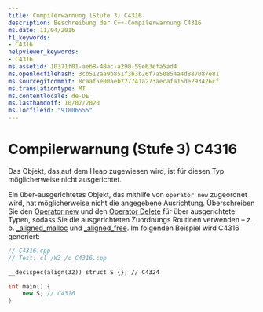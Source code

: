 ```yaml
---
title: Compilerwarnung (Stufe 3) C4316
description: Beschreibung der C++-Compilerwarnung C4316
ms.date: 11/04/2016
f1_keywords:
- C4316
helpviewer_keywords:
- C4316
ms.assetid: 10371f01-aeb8-40ac-a290-59e63efa5ad4
ms.openlocfilehash: 3cb512aa9b851f3b3b26f7a50854a4d887087e81
ms.sourcegitcommit: 8caaf5e00aeb727741a273aecafa15de293426cf
ms.translationtype: MT
ms.contentlocale: de-DE
ms.lasthandoff: 10/07/2020
ms.locfileid: "91806555"
---
```

# <a name="compiler-warning-level-3-c4316"></a>Compilerwarnung (Stufe 3) C4316

Das Objekt, das auf dem Heap zugewiesen wird, ist für diesen Typ möglicherweise nicht ausgerichtet.

Ein über-ausgerichtetes Objekt, das mithilfe von `operator new` zugeordnet wird, hat möglicherweise nicht die angegebene Ausrichtung. Überschreiben Sie den [Operator new](../../c-runtime-library/new-operator-crt.md) und den [Operator Delete](../../c-runtime-library/delete-operator-crt.md) für über ausgerichtete Typen, sodass Sie die ausgerichteten Zuordnungs Routinen verwenden – z. b. [_aligned_malloc](../../c-runtime-library/reference/aligned-malloc.md) und [_aligned_free](../../c-runtime-library/reference/aligned-free.md). Im folgenden Beispiel wird C4316 generiert:

```cpp
// C4316.cpp
// Test: cl /W3 /c C4316.cpp

__declspec(align(32)) struct S {}; // C4324

int main() {
    new S; // C4316
}
```
